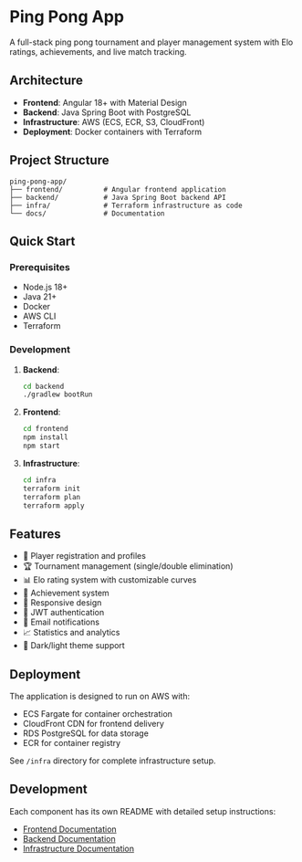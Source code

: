 # Ping Pong App

A full-stack ping pong tournament and player management system with Elo ratings, achievements, and live match tracking.

## Architecture

- **Frontend**: Angular 18+ with Material Design
- **Backend**: Java Spring Boot with PostgreSQL
- **Infrastructure**: AWS (ECS, ECR, S3, CloudFront)
- **Deployment**: Docker containers with Terraform

## Project Structure

```
ping-pong-app/
├── frontend/          # Angular frontend application
├── backend/           # Java Spring Boot backend API
├── infra/             # Terraform infrastructure as code
└── docs/              # Documentation
```

## Quick Start

### Prerequisites
- Node.js 18+
- Java 21+
- Docker
- AWS CLI
- Terraform

### Development

1. **Backend**:
   ```bash
   cd backend
   ./gradlew bootRun
   ```

2. **Frontend**:
   ```bash
   cd frontend
   npm install
   npm start
   ```

3. **Infrastructure**:
   ```bash
   cd infra
   terraform init
   terraform plan
   terraform apply
   ```

## Features

- 🏓 Player registration and profiles
- 🏆 Tournament management (single/double elimination)
- 📊 Elo rating system with customizable curves
- 🎯 Achievement system
- 📱 Responsive design
- 🔐 JWT authentication
- 📧 Email notifications
- 📈 Statistics and analytics
- 🎨 Dark/light theme support

## Deployment

The application is designed to run on AWS with:
- ECS Fargate for container orchestration
- CloudFront CDN for frontend delivery
- RDS PostgreSQL for data storage
- ECR for container registry

See `/infra` directory for complete infrastructure setup.

## Development

Each component has its own README with detailed setup instructions:
- [Frontend Documentation](./frontend/README.md)
- [Backend Documentation](./backend/README.md)
- [Infrastructure Documentation](./infra/README.md)